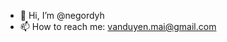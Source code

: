- 👋 Hi, I’m @negordyh
- 📫 How to reach me: vanduyen.mai@gmail.com

<!---
Ho Chi Minh city University of Technology
--->
